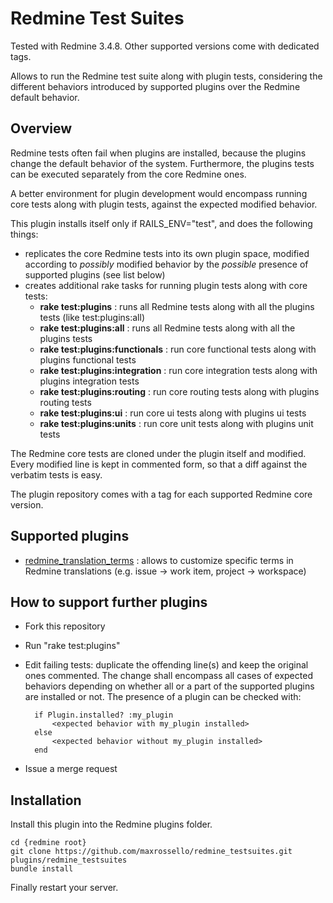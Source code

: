 # Redmine Test Suites

Tested with Redmine 3.4.8. Other supported versions come with dedicated tags.

Allows to run the Redmine test suite along with plugin tests, considering the different behaviors introduced by supported plugins over the Redmine default behavior.

## Overview

Redmine tests often fail when plugins are installed, because the plugins change the default behavior of the system. Furthermore, the plugins tests can be executed separately from the core Redmine ones.

A better environment for plugin development would encompass running core tests along with plugin tests, against the expected modified behavior.

This plugin installs itself only if RAILS_ENV="test", and does the following things:

- replicates the core Redmine tests into its own plugin space, modified according to *possibly* modified behavior by the *possible* presence of supported plugins (see list below)
- creates additional rake tasks for running plugin tests along with core tests:
    - **rake test:plugins** : runs all Redmine tests along with all the plugins tests (like test:plugins:all)
    - **rake test:plugins:all** : runs all Redmine tests along with all the plugins tests
    - **rake test:plugins:functionals** : run core functional tests along with plugins functional tests
    - **rake test:plugins:integration** : run core integration tests along with plugins integration tests
    - **rake test:plugins:routing** : run core routing tests along with plugins routing tests
    - **rake test:plugins:ui** : run core ui tests along with plugins ui tests
    - **rake test:plugins:units** : run core unit tests along with plugins unit tests
    
The Redmine core tests are cloned under the plugin itself and modified. Every modified line is kept in commented form, so that a diff against the verbatim tests is easy.

The plugin repository comes with a tag for each supported Redmine core version.

## Supported plugins

- [redmine_translation_terms](https://github.com/maxrossello/redmine_translation_terms) : allows to customize specific terms in Redmine translations (e.g. issue -> work item, project -> workspace) 

## How to support further plugins

- Fork this repository
- Run "rake test:plugins"
- Edit failing tests: duplicate the offending line(s) and keep the original ones commented.
The change shall encompass all cases of expected behaviors depending on whether all or a part of the supported plugins are installed or not. The presence of a plugin can be checked with:

	    if Plugin.installed? :my_plugin
	        <expected behavior with my_plugin installed>
	    else
	        <expected behavior without my_plugin installed>
	    end

- Issue a merge request

## Installation

Install this plugin into the Redmine plugins folder.

    cd {redmine root}
    git clone https://github.com/maxrossello/redmine_testsuites.git plugins/redmine_testsuites
    bundle install

Finally restart your server.

